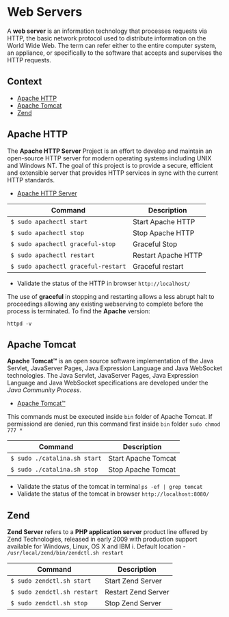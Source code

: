 # Web Servers

A **web server** is an information technology that processes requests via HTTP, the basic network protocol used to distribute information on the World Wide Web. The term can refer either to the entire computer system, an appliance, or specifically to the software that accepts and supervises the HTTP requests.

## Context

- [Apache HTTP](https://github.com/valerysamovich/engineering/blob/master/docs/how/servers.md#apache-http)
- [Apache Tomcat](https://github.com/valerysamovich/engineering/blob/master/docs/how/servers.md#apache-tomcat)
- [Zend](https://github.com/valerysamovich/engineering/blob/master/docs/how/servers.md#zend) 

## Apache HTTP

The **Apache HTTP Server** Project is an effort to develop and maintain an open-source HTTP server for modern operating systems including UNIX and Windows NT. The goal of this project is to provide a secure, efficient and extensible server that provides HTTP services in sync with the current HTTP standards.

- [ Apache HTTP Server](http://httpd.apache.org/)

Command                             | Description         
------------------------------------|---------------------
`$ sudo apachectl start`            | Start Apache HTTP   
`$ sudo apachectl stop `            | Stop Apache HTTP
`$ sudo apachectl graceful-stop`    | Graceful Stop
`$ sudo apachectl restart `         | Restart Apache HTTP
`$ sudo apachectl graceful-restart` | Graceful restart

- Validate the status of the HTTP in browser `http://localhost/`

The use of **graceful** in stopping and restarting allows a less abrupt halt to proceedings allowing any existing webserving to complete before the process is terminated. To find the **Apache** version:

    httpd -v

## Apache Tomcat

**Apache Tomcat™** is an open source software implementation of the Java Servlet, JavaServer Pages, Java Expression Language and Java WebSocket technologies. The Java Servlet, JavaServer Pages, Java Expression Language and Java WebSocket specifications are developed under the *Java Community Process*.

- [Apache Tomcat™](http://tomcat.apache.org/)

This commands must be executed inside `bin` folder of Apache Tomcat. If permissiond are denied, run this command first inside `bin` folder `sudo chmod 777 *`

Command                      | Description         
-----------------------------|---------------------
`$ sudo ./catalina.sh start` | Start Apache Tomcat 
`$ sudo ./catalina.sh stop`  | Stop Apache Tomcat

- Validate the status of the tomcat in terminal `ps -ef | grep tomcat`
- Validate the status of the tomcat in browser `http://localhost:8080/`

## Zend

**Zend Server** refers to a **PHP application server** product line offered by Zend Technologies, released in early 2009 with production support available for Windows, Linux, OS X and IBM i. Default location - `/usr/local/zend/bin/zendctl.sh restart`

Command                     | Description         
----------------------------|---------------------
`$ sudo zendctl.sh start`   | Start Zend Server   
`$ sudo zendctl.sh restart` | Restart Zend Server 
`$ sudo zendctl.sh stop`    | Stop Zend Server    

